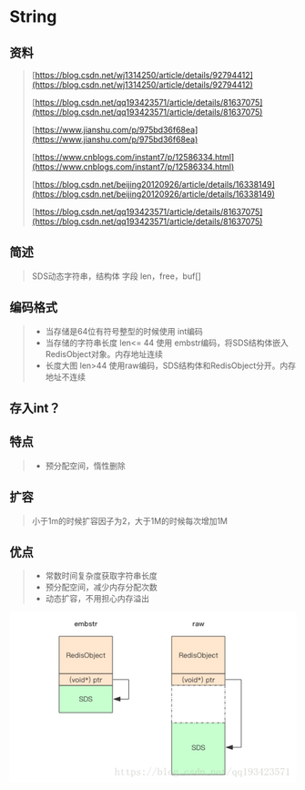 # String

## 资料

> [https://blog.csdn.net/wj1314250/article/details/92794412](https://blog.csdn.net/wj1314250/article/details/92794412)
>
> [https://blog.csdn.net/qq193423571/article/details/81637075](https://blog.csdn.net/qq193423571/article/details/81637075)
>
> [https://www.jianshu.com/p/975bd36f68ea](https://www.jianshu.com/p/975bd36f68ea)
>
> [https://www.cnblogs.com/instant7/p/12586334.html](https://www.cnblogs.com/instant7/p/12586334.html)
>
> [https://blog.csdn.net/beijing20120926/article/details/16338149](https://blog.csdn.net/beijing20120926/article/details/16338149)
>
> [https://blog.csdn.net/qq193423571/article/details/81637075](https://blog.csdn.net/qq193423571/article/details/81637075)

## 简述

> SDS动态字符串，结构体  字段 len，free，buf\[\]

## 编码格式

> * 当存储是64位有符号整型的时候使用 int编码
> * 当存储的字符串长度 len&lt;= 44 使用 embstr编码，将SDS结构体嵌入RedisObject对象。内存地址连续
> * 长度大图 len&gt;44 使用raw编码，SDS结构体和RedisObject分开。内存地址不连续

## 存入int？

## 特点

> * 预分配空间，惰性删除

## 扩容

> 小于1m的时候扩容因子为2，大于1M的时候每次增加1M

## 优点

> * 常数时间复杂度获取字符串长度
> * 预分配空间，减少内存分配次数
> * 动态扩容，不用担心内存溢出

![](/assets/redis-row-embster-import.png)

